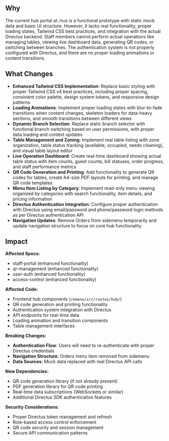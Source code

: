 ## Why

The current hub portal at `/hub` is a functional prototype with static mock data and basic UI structure. However, it lacks real functionality, proper loading states, Tailwind CSS best practices, and integration with the actual Directus backend. Staff members cannot perform actual operations like managing tables, viewing live dashboard data, generating QR codes, or switching between branches. The authentication system is not properly configured with Directus, and there are no proper loading animations or content transitions.

## What Changes

- **Enhanced Tailwind CSS Implementation**: Replace basic styling with proper Tailwind CSS v4 best practices, including proper spacing, consistent color palette, design system tokens, and responsive design patterns
- **Loading Animations**: Implement proper loading states with blur-to-fade transitions when content changes, skeleton loaders for data-heavy sections, and smooth transitions between different views
- **Dynamic Branch Selection**: Replace static branch selector with functional branch switching based on user permissions, with proper data loading and context updates
- **Table Management and Zoning**: Implement real table listing with zone organization, table status tracking (available, occupied, needs cleaning), and visual table layout editor
- **Live Operation Dashboard**: Create real-time dashboard showing actual table status with item counts, guest counts, bill statuses, order progress, and staff performance metrics
- **QR Code Generation and Printing**: Add functionality to generate QR codes for tables, create A4-size PDF layouts for printing, and manage QR code templates
- **Menu Item Listing by Category**: Implement read-only menu viewing organized by categories with search functionality, item details, and pricing information
- **Directus Authentication Integration**: Configure proper authentication with Directus using email/password and phone/password login methods as per Directus authentication API
- **Navigation Updates**: Remove Orders from sidemenu temporarily and update navigation structure to focus on core hub functionality

## Impact

**Affected Specs:**
- staff-portal (enhanced functionality)
- qr-management (enhanced functionality)
- user-auth (enhanced functionality)
- access-control (enhanced functionality)

**Affected Code:**
- Frontend hub components (`/emenu/src/routes/hub/`)
- QR code generation and printing functionality
- Authentication system integration with Directus
- API endpoints for real-time data
- Loading animation and transition components
- Table management interfaces

**Breaking Changes:**
- **Authentication Flow**: Users will need to re-authenticate with proper Directus credentials
- **Navigation Structure**: Orders menu item removed from sidemenu
- **Data Sources**: Mock data replaced with real Directus API calls

**New Dependencies:**
- QR code generation library (if not already present)
- PDF generation library for QR code printing
- Real-time data subscriptions (WebSockets or similar)
- Additional Directus SDK authentication features

**Security Considerations:**
- Proper Directus token management and refresh
- Role-based access control enforcement
- QR code security and session management
- Secure API communication patterns